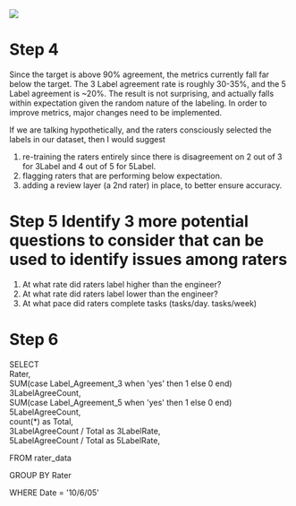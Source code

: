 <img src="https://i.imgur.com/7yjjkck.png">

# Step 4

Since the target is above 90% agreement, the metrics currently fall far below the target. The 3 Label agreement rate is roughly 30-35%, and the 5 Label agreement is ~20%. The result is not surprising, and actually falls within expectation given the random nature of the labeling. In order to improve metrics, major changes need to be implemented.

If we are talking hypothetically, and the raters consciously selected the labels in our dataset, then I would suggest

1. re-training the raters entirely since there is disagreement on 2 out of 3 for 3Label and 4 out of 5 for 5Label.
2. flagging raters that are performing below expectation.
3. adding a review layer (a 2nd rater) in place, to better ensure accuracy.

# Step 5 Identify 3 more potential questions to consider that can be used to identify issues among raters

1. At what rate did raters label higher than the engineer?
2. At what rate did raters label lower than the engineer?
3. At what pace did raters complete tasks (tasks/day. tasks/week)

# Step 6

SELECT  
Rater,    
SUM(case Label_Agreement_3 when 'yes' then 1 else 0 end) 3LabelAgreeCount,  
SUM(case Label_Agreement_5 when 'yes' then 1 else 0 end) 5LabelAgreeCount,  
count(\*) as Total,  
3LabelAgreeCount / Total as 3LabelRate,  
5LabelAgreeCount / Total as 5LabelRate,  

FROM rater_data

GROUP BY Rater

WHERE Date = '10/6/05'
